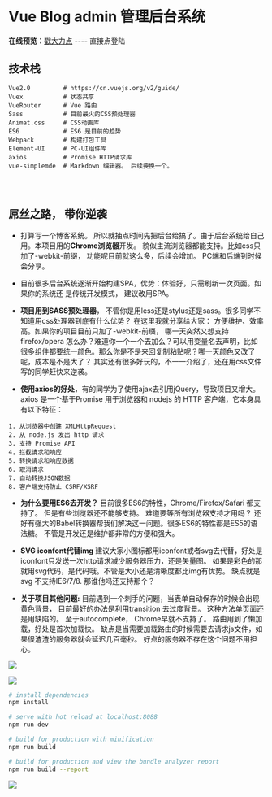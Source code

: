 # Vue Blog admin 管理后台系统

**在线预览：**[戳大力点](http://139.159.220.163:8088/) ---- 直接点登陆




## 技术栈
```
Vue2.0         # https://cn.vuejs.org/v2/guide/
Vuex           # 状态共享
VueRouter      # Vue 路由
Sass           # 目前最火的CSS预处理器
Animat.css     # CSS动画库
ES6	           # ES6 是目前的趋势
Webpack        # 构建打包工具
Element-UI     # PC-UI组件库
axios          # Promise HTTP请求库
vue-simplemde  # Markdown 编辑器。 后续要换一个。




```
## 屌丝之路， 带你逆袭
+ 打算写一个博客系统。 所以就抽点时间先把后台给搞了。由于后台系统给自己用。本项目用的**Chrome浏览器**开发。 貌似主流浏览器都能支持。比如css只加了-webkit-前缀， 功能呢目前就这么多，后续会增加。 PC端和后端到时候会分享。

+ 目前很多后台系统逐渐开始构建SPA，优势：体验好，只需刷新一次页面。如果你的系统还
是传统开发模式， 建议改用SPA。

+ **项目用到SASS预处理器**， 不管你是用less还是stylus还是sass。很多同学不知道用css处理器到底有什么优势？ 在这里我就分享给大家： 方便维护、效率高。如果你的项目目前只加了-webkit-前缀， 哪一天突然又想支持firefox/opera 怎么办？难道你一个一个去加么？可以用变量名去声明，比如很多组件都要统一颜色。那么你是不是来回复制粘贴呢？哪一天颜色又改了呢，成本是不是大了？ 其实还有很多好玩的，不一一介绍了，还在用css文件写的同学赶快来逆袭。

+ **使用axios的好处**，有的同学为了使用ajax去引用jQuery，导致项目又增大。 axios 是一个基于Promise 用于浏览器和 nodejs 的 HTTP 客户端，它本身具有以下特征：

 ```
1. 从浏览器中创建 XMLHttpRequest
2. 从 node.js 发出 http 请求
3. 支持 Promise API
4. 拦截请求和响应
5. 转换请求和响应数据
6. 取消请求
7. 自动转换JSON数据
8. 客户端支持防止 CSRF/XSRF 	
 ```
+ **为什么要用ES6去开发？** 目前很多ES6的特性，Chrome/Firefox/Safari 都支持了。 但是有些浏览器还不能够支持。 难道要等所有浏览器支持才用吗？ 还好有强大的Babel转换器帮我们解决这一问题。很多ES6的特性都是ES5的语法糖。 不管是开发还是维护都非常的方便和强大。

+ **SVG iconfont代替img** 建议大家小图标都用iconfont或者svg去代替，好处是iconfont只发送一次http请求减少服务器压力，还是矢量图。 如果是彩色的那就用svg代码，是代码哦。不管是大小还是清晰度都比img有优势。 缺点就是svg 不支持IE6/7/8. 那谁他吗还支持那个？

+ **关于项目其他问题:**  目前遇到一个刺手的问题，当表单自动保存的时候会出现黄色背景， 目前最好的办法是利用transition 去过度背景。 这种方法单页面还是用缺陷的。 至于autocomplete， Chrome早就不支持了。 
路由用到了懒加载，好处是首次加载快。 缺点是当需要加载路由的时候需要去请求js文件，如果很渣渣的服务器就会延迟几百毫秒。 好点的服务器不存在这个问题不用担心。


   





![](https://raw.githubusercontent.com/xjh22222228/vue-blog-admin/master/static/images/preview01.png)

![](https://raw.githubusercontent.com/xjh22222228/vue-blog-admin/master/static/images/preview02.png)


``` bash
# install dependencies
npm install

# serve with hot reload at localhost:8088
npm run dev

# build for production with minification
npm run build

# build for production and view the bundle analyzer report
npm run build --report
```


![](https://raw.githubusercontent.com/xjh22222228/diamonds/master/static/images/pay.jpg)














	
